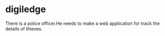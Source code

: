 # digiledge
There is a police officer.He needs to make a web application for track the details of thieves.
